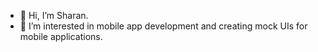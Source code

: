 - 👋 Hi, I’m Sharan.
- 👀 I’m interested in mobile app development and creating mock UIs for mobile applications.
<!---
sharannatarajanflynn/sharannatarajanflynn is a ✨ special ✨ repository because its `README.md` (this file) appears on your GitHub profile.
You can click the Preview link to take a look at your changes.
--->

